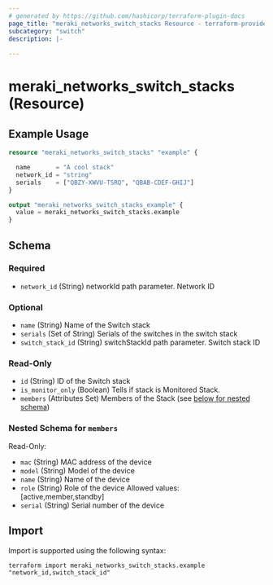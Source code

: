 ```yaml
---
# generated by https://github.com/hashicorp/terraform-plugin-docs
page_title: "meraki_networks_switch_stacks Resource - terraform-provider-meraki"
subcategory: "switch"
description: |-
  
---
```


# meraki_networks_switch_stacks (Resource)



## Example Usage

```terraform
resource "meraki_networks_switch_stacks" "example" {

  name       = "A cool stack"
  network_id = "string"
  serials    = ["QBZY-XWVU-TSRQ", "QBAB-CDEF-GHIJ"]
}

output "meraki_networks_switch_stacks_example" {
  value = meraki_networks_switch_stacks.example
}
```

<!-- schema generated by tfplugindocs -->
## Schema

### Required

- `network_id` (String) networkId path parameter. Network ID

### Optional

- `name` (String) Name of the Switch stack
- `serials` (Set of String) Serials of the switches in the switch stack
- `switch_stack_id` (String) switchStackId path parameter. Switch stack ID

### Read-Only

- `id` (String) ID of the Switch stack
- `is_monitor_only` (Boolean) Tells if stack is Monitored Stack.
- `members` (Attributes Set) Members of the Stack (see [below for nested schema](#nestedatt--members))

<a id="nestedatt--members"></a>
### Nested Schema for `members`

Read-Only:

- `mac` (String) MAC address of the device
- `model` (String) Model of the device
- `name` (String) Name of the device
- `role` (String) Role of the device
                                        Allowed values: [active,member,standby]
- `serial` (String) Serial number of the device

## Import

Import is supported using the following syntax:

```shell
terraform import meraki_networks_switch_stacks.example "network_id,switch_stack_id"
```
